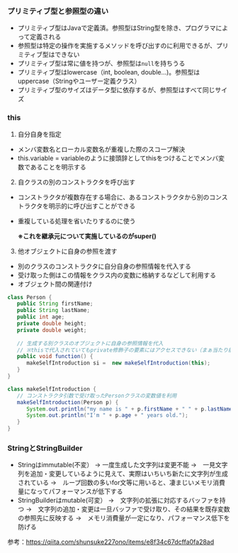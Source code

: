 ### プリミティブ型と参照型の違い
- プリミティブ型はJavaで定義済。参照型はString型を除き、プログラマによって定義される
- 参照型は特定の操作を実施するメソッドを呼び出すのに利用できるが、プリミティブ型はできない
- プリミティブ型は常に値を持つが、参照型は`null`を持ちうる
- プリミティブ型はlowercase（int, boolean, double...)。参照型はuppercase（Stringやユーザー定義クラス）
- プリミティブ型のサイズはデータ型に依存するが、参照型はすべて同じサイズ

### this
1. 自分自身を指定
- メンバ変数名とローカル変数名が重複した際のスコープ解決
- this.variable = variableのように接頭辞としてthisをつけることでメンバ変数であることを明示する
2. 自クラスの別のコンストラクタを呼び出す
- コンストラクタが複数存在する場合に、あるコンストラクタから別のコンストラクタを明示的に呼び出すことができる
- 重複している処理を省いたりするのに使う

  **※これを継承元について実施しているのがsuper()**

3. 他オブジェクトに自身の参照を渡す
- 別のクラスのコンストラクタに自分自身の参照情報を代入する
- 受け取った側はこの情報をクラス内の変数に格納するなどして利用する
- オブジェクト間の関連付け
```java
class Person {
   public String firstName;
   public String lastName;
   public int age;
   private double height;
   private double weight;
   
   // 生成する別クラスのオブジェクトに自身の参照情報を代入
   // ※thisで代入されていてもprivate修飾子の要素にはアクセスできない（まぁ当たり前か）
   public void function() {
      makeSelfIntroduction si =  new makeSelfIntroduction(this);
   }
}

class makeSelfIntroduction {
   // コンストラクタ引数で受け取ったPersonクラスの変数値を利用   
   makeSelfIntroduction(Person p) {
      System.out.println("my name is " + p.firstName + " " + p.lastName + ".");
      System.out.println("I'm " + p.age + " years old.");
   }
}
```

### StringとStringBuilder
- Stringはimmutable(不変）
→ 一度生成した文字列は変更不能
   →　一見文字列を追加・変更しているように見えて、実際はいちいち新たに文字列が生成されている
   →　ループ回数の多いfor文等に用いると、凄まじいメモリ消費量になってパフォーマンスが低下する
- StringBuilderはmutable(可変）
→　文字列の拡張に対応するバッファを持つ
   →　文字列の追加・変更は一旦バッファで受け取り、その結果を既存変数の参照先に反映する
   →　メモリ消費量が一定になり、パフォーマンス低下を防げる

参考：https://qiita.com/shunsuke227ono/items/e8f34c67dcffa0fa28ad
